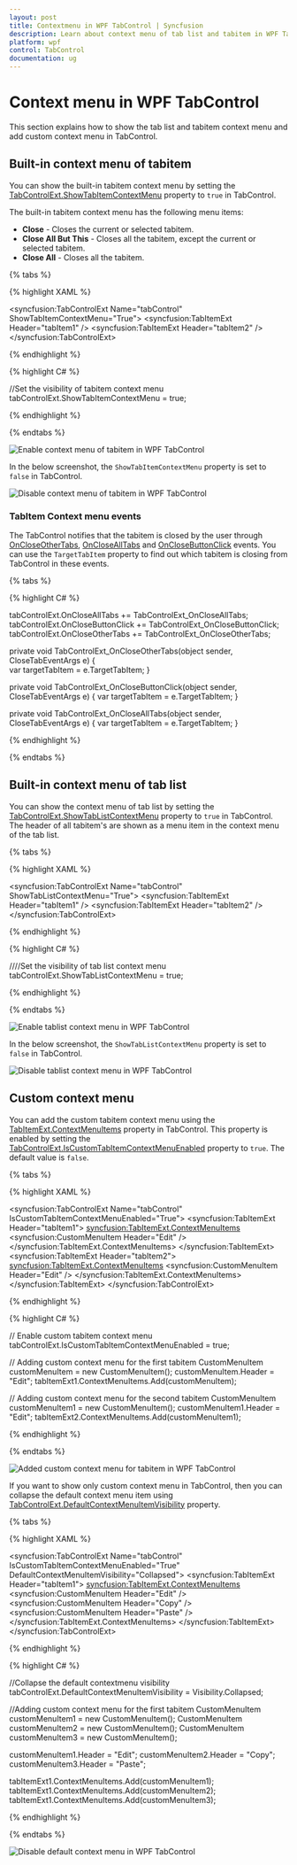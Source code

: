 ```yaml
---
layout: post
title: Contextmenu in WPF TabControl | Syncfusion
description: Learn about context menu of tab list and tabitem in WPF TabControl and how to add custom context menu.
platform: wpf
control: TabControl
documentation: ug
---
```


# Context menu in WPF TabControl

This section explains how to show the tab list and tabitem context menu and add custom context menu in TabControl.

## Built-in context menu of tabitem

You can show the built-in tabitem context menu by setting the [TabControlExt.ShowTabItemContextMenu](https://help.syncfusion.com/cr/wpf/Syncfusion.Tools.Wpf~Syncfusion.Windows.Tools.Controls.TabControlExt~ShowTabItemContextMenu.html) property to `true` in TabControl.

The built-in tabitem context menu has the following menu items:

* **Close** - Closes the current or selected tabitem.
* **Close All But This** - Closes all the tabitem, except the current or selected tabitem.
* **Close All** - Closes all the tabitem.

{% tabs %}

{% highlight XAML %}

<syncfusion:TabControlExt Name="tabControl" ShowTabItemContextMenu="True">
    <syncfusion:TabItemExt Header="tabItem1" />
    <syncfusion:TabItemExt Header="tabItem2" />        
</syncfusion:TabControlExt>

{% endhighlight %}

{% highlight C# %}

//Set the visibility of tabitem context menu
tabControlExt.ShowTabItemContextMenu = true;

{% endhighlight %}

{% endtabs %}

![Enable context menu of tabitem in WPF TabControl](Contextmenu_images/wpf-tabcontrol-contextmenu.png)

In the below screenshot, the `ShowTabItemContextMenu` property is set to `false` in TabControl.

![Disable context menu of tabitem in WPF TabControl](Contextmenu_images/wpf-tabcontrol-disablecontextmenu.png)

### TabItem Context menu events

The TabControl notifies that the tabitem is closed by the user through [OnCloseOtherTabs](https://help.syncfusion.com/cr/wpf/Syncfusion.Tools.Wpf~Syncfusion.Windows.Tools.Controls.TabControlExt~OnCloseOtherTabs_EV.html), [OnCloseAllTabs](https://help.syncfusion.com/cr/wpf/Syncfusion.Tools.Wpf~Syncfusion.Windows.Tools.Controls.TabControlExt~OnCloseAllTabs_EV.html) and [OnCloseButtonClick](https://help.syncfusion.com/cr/wpf/Syncfusion.Tools.Wpf~Syncfusion.Windows.Tools.Controls.TabControlExt~OnCloseButtonClick_EV.html) events. You can use the `TargetTabItem` property to find out which tabitem is closing from TabControl in these events.

{% tabs %}

{% highlight C# %}

tabControlExt.OnCloseAllTabs += TabControlExt_OnCloseAllTabs;
tabControlExt.OnCloseButtonClick += TabControlExt_OnCloseButtonClick;
tabControlExt.OnCloseOtherTabs += TabControlExt_OnCloseOtherTabs;

 private void TabControlExt_OnCloseOtherTabs(object sender, CloseTabEventArgs e)
{            
    var targetTabItem = e.TargetTabItem;
}

private void TabControlExt_OnCloseButtonClick(object sender, CloseTabEventArgs e)
{
    var targetTabItem = e.TargetTabItem;
}

private void TabControlExt_OnCloseAllTabs(object sender, CloseTabEventArgs e)
{
    var targetTabItem = e.TargetTabItem;
}

{% endhighlight %}

{% endtabs %}

## Built-in context menu of tab list

You can show the context menu of tab list by setting the [TabControlExt.ShowTabListContextMenu](https://help.syncfusion.com/cr/wpf/Syncfusion.Tools.Wpf~Syncfusion.Windows.Tools.Controls.TabControlExt~ShowTabListContextMenu.html) property to `true` in TabControl. The header of all tabitem's are shown as a menu item in the context menu of the tab list.

{% tabs %}

{% highlight XAML %}

<syncfusion:TabControlExt Name="tabControl" ShowTabListContextMenu="True">
    <syncfusion:TabItemExt Header="tabItem1" />
    <syncfusion:TabItemExt Header="tabItem2" />        
</syncfusion:TabControlExt>

{% endhighlight %}

{% highlight C# %}

////Set the visibility of tab list context menu
tabControlExt.ShowTabListContextMenu = true;

{% endhighlight %}

{% endtabs %}

![Enable tablist context menu in WPF TabControl](Contextmenu_images/wpf-tabcontrol-tablistcontextmenu.png)

In the below screenshot, the `ShowTabListContextMenu` property is set to `false` in TabControl.

![Disable tablist context menu in WPF TabControl](Contextmenu_images/wpf-tabcontrol-disabletablist.png)

## Custom context menu

You can add the custom tabitem context menu using the [TabItemExt.ContextMenuItems](https://help.syncfusion.com/cr/wpf/Syncfusion.Tools.Wpf~Syncfusion.Windows.Tools.Controls.TabItemExt~ContextMenuItems.html) property in TabControl. This property is enabled by setting the [TabControlExt.IsCustomTabItemContextMenuEnabled](https://help.syncfusion.com/cr/wpf/Syncfusion.Tools.Wpf~Syncfusion.Windows.Tools.Controls.TabControlExt~IsCustomTabItemContextMenuEnabled.html) property to `true`. The default value is `false`.

{% tabs %}

{% highlight XAML %}

<syncfusion:TabControlExt Name="tabControl" IsCustomTabItemContextMenuEnabled="True">
    <syncfusion:TabItemExt Header="tabItem1">
        <syncfusion:TabItemExt.ContextMenuItems>
            <syncfusion:CustomMenuItem Header="Edit" />
        </syncfusion:TabItemExt.ContextMenuItems>
    </syncfusion:TabItemExt>
    <syncfusion:TabItemExt Header="tabItem2">
        <syncfusion:TabItemExt.ContextMenuItems>
            <syncfusion:CustomMenuItem Header="Edit" />
        </syncfusion:TabItemExt.ContextMenuItems>
    </syncfusion:TabItemExt>
</syncfusion:TabControlExt>

{% endhighlight %}

{% highlight C# %}

// Enable custom tabitem context menu
tabControlExt.IsCustomTabItemContextMenuEnabled = true;

// Adding custom context menu for the first tabitem
CustomMenuItem customMenuItem = new CustomMenuItem();
customMenuItem.Header = "Edit";
tabItemExt1.ContextMenuItems.Add(customMenuItem);

// Adding custom context menu for the second tabitem
CustomMenuItem customMenuItem1 = new CustomMenuItem();
customMenuItem1.Header = "Edit";
tabItemExt2.ContextMenuItems.Add(customMenuItem1);

{% endhighlight %}

{% endtabs %}

![Added custom context menu for tabitem in WPF TabControl](Contextmenu_images/wpf-tabcontrol-customcontextmenu.png)

If you want to show only custom context menu in TabControl, then you can collapse the default context menu item using [TabControlExt.DefaultContextMenuItemVisibility](https://help.syncfusion.com/cr/wpf/Syncfusion.Tools.Wpf~Syncfusion.Windows.Tools.Controls.TabControlExt~DefaultContextMenuItemVisibility.html) property.

{% tabs %}

{% highlight XAML %}

<syncfusion:TabControlExt Name="tabControl" IsCustomTabItemContextMenuEnabled="True"
                                            DefaultContextMenuItemVisibility="Collapsed">
    <syncfusion:TabItemExt Header="tabItem1">
        <syncfusion:TabItemExt.ContextMenuItems>
            <syncfusion:CustomMenuItem Header="Edit" />
            <syncfusion:CustomMenuItem Header="Copy" />
            <syncfusion:CustomMenuItem Header="Paste" />
        </syncfusion:TabItemExt.ContextMenuItems>
    </syncfusion:TabItemExt>
</syncfusion:TabControlExt>

{% endhighlight %}

{% highlight C# %}

//Collapse the default contextmenu visibility
tabControlExt.DefaultContextMenuItemVisibility = Visibility.Collapsed;

//Adding custom context menu for the first tabitem
CustomMenuItem customMenuItem1 = new CustomMenuItem();
CustomMenuItem customMenuItem2 = new CustomMenuItem();
CustomMenuItem customMenuItem3 = new CustomMenuItem();

customMenuItem1.Header = "Edit";
customMenuItem2.Header = "Copy";
customMenuItem3.Header = "Paste";

tabItemExt1.ContextMenuItems.Add(customMenuItem1);
tabItemExt1.ContextMenuItems.Add(customMenuItem2);
tabItemExt1.ContextMenuItems.Add(customMenuItem3);

{% endhighlight %}

{% endtabs %}

![Disable default context menu in WPF TabControl](Contextmenu_images/wpf-tabcontrol-disabledefaultmenu.png)
